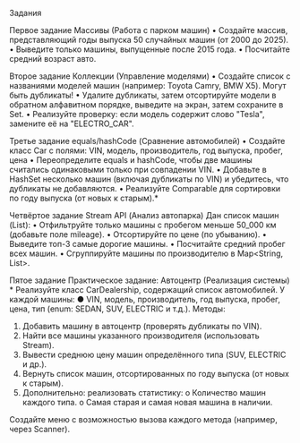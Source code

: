 Задания

Первое задание
Массивы (Работа с парком машин)
  • Создайте массив, представляющий годы выпуска 50 случайных машин (от 2000 до 2025).
  • Выведите только машины, выпущенные после 2015 года.
  • Посчитайте средний возраст авто.

Второе задание
Коллекции (Управление моделями)
  • Создайте список с названиями моделей машин (например: Toyota Camry, BMW X5). Могут быть дубликаты!
  • Удалите дубликаты, затем отсортируйте модели в обратном алфавитном порядке, выведите на экран, затем сохраните в Set.
  • Реализуйте проверку: если модель содержит слово "Tesla", замените её на "ELECTRO_CAR".

Третье задание
equals/hashCode (Сравнение автомобилей)
  • Создайте класс Car с полями: VIN, модель, производитель, год выпуска, пробег, цена
  • Переопределите equals и hashCode, чтобы две машины считались одинаковыми только при совпадении VIN.
  • Добавьте в HashSet несколько машин (включая дубликаты по VIN) и убедитесь, что дубликаты не добавляются.
  • Реализуйте Comparable<Car> для сортировки по году выпуска (от новых к старым).*

Четвёртое задание
Stream API (Анализ автопарка)
  Дан список машин (List<Car>):
  • Отфильтруйте только машины с пробегом меньше 50_000 км (добавьте поле mileage).
  • Отсортируйте по цене (по убыванию).
  • Выведите топ-3 самые дорогие машины.
  • Посчитайте средний пробег всех машин.
  • Сгруппируйте машины по производителю в Map<String, List<Car>>.

Пятое задание
Практическое задание: Автоцентр (Реализация системы) *
  Реализуйте класс CarDealership, содержащий список автомобилей. У каждой машины:
  ●	VIN, модель, производитель, год выпуска, пробег, цена, тип (enum: SEDAN, SUV, ELECTRIC и т.д.).
  Методы:
  1. Добавить машину в автоцентр (проверять дубликаты по VIN).
  2. Найти все машины указанного производителя (использовать Stream).
  3. Вывести среднюю цену машин определённого типа (SUV, ELECTRIC и др.).
  4. Вернуть список машин, отсортированных по году выпуска (от новых к старым).
  5. Дополнительно: реализовать статистику:
    o	Количество машин каждого типа.
    o	Самая старая и самая новая машина в наличии.

Создайте меню с возможностью вызова каждого метода (например, через Scanner).
